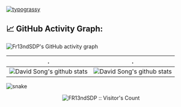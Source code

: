 [![typograssy](https://typograssy.deno.dev/api?text=FR13ndSDP)](https://github.com/kawarimidoll/typograssy)


## 📈 GitHub Activity Graph:
![Fr13ndSDP's GitHub activity graph](https://activity-graph.herokuapp.com/graph?username=FR13ndSDP&hide_border=true&theme=redical)

 . | .
--- | --- 
![David Song's github stats](https://github-readme-stats.vercel.app/api?username=FR13ndSDP&include_all_commits=true&count_private=true&show_icons=true&line_height=20&title_color=7A7ADB&icon_color=2234AE&text_color=D3D3D3&bg_color=0,000000,130F40) | ![David Song's github stats](https://github-readme-stats.vercel.app/api/top-langs/?username=Fr13ndSDP&hide=html&langs_count=6&layout=compact&text_color=daf7dc&bg_color=151515)

![snake](https://github.com/FR13ndSDP/FR13ndSDP/dist/github-contribution-grid-snake.svg)

<p align="center"><img src="https://profile-counter.glitch.me/{FR13ndSDP}/count.svg" alt="FR13ndSDP :: Visitor's Count" /></p>
